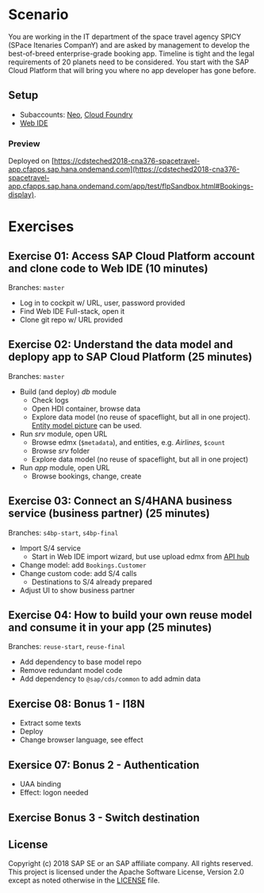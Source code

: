 # Scenario
You are working in the IT department of the space travel agency SPICY (SPace Itenaries CompanY) and are asked by management to develop the best-of-breed enterprise-grade booking app.
Timeline is tight and the legal requirements of 20 planets need to be considered.  You start with the SAP Cloud Platform that will bring you where no app developer has gone before.

## Setup
- Subaccounts: [Neo](https://account.hana.ondemand.com/cockpit#/globalaccount/8fd39023-a237-4d71-9b6a-ed9d1719d275/neosubaccount/14adb57e-f61c-4c24-8f26-097bc53a3d7c/services), [Cloud Foundry](https://account.hana.ondemand.com/cockpit#/globalaccount/8fd39023-a237-4d71-9b6a-ed9d1719d275/subaccount/309ec1a5-dd47-4e3b-88a7-56e88a8a6e8a/details)
- [Web IDE](https://webidecp-jgxcdnv3bs.dispatcher.hana.ondemand.com/)

### Preview
Deployed on [https://cdsteched2018-cna376-spacetravel-app.cfapps.sap.hana.ondemand.com](https://cdsteched2018-cna376-spacetravel-app.cfapps.sap.hana.ondemand.com/app/test/flpSandbox.html#Bookings-display).

# Exercises

## Exercise 01: Access SAP Cloud Platform account and clone code to Web IDE (10 minutes)
Branches: `master`
- Log in to cockpit w/ URL, user, password provided
- Find Web IDE Full-stack, open it
- Clone git repo w/ URL provided

## Exercise 02: Understand the data model and deplopy app to SAP Cloud Platform (25 minutes)
Branches: `master`
- Build (and deploy) _db_ module
  - Check logs
  - Open HDI container, browse data
  - Explore data model (no reuse of spaceflight, but all in one project). [Entity model picture](pictures/FlightModel.png) can be used.
- Run _srv_ module, open URL
  - Browse edmx (`$metadata`), and entities, e.g. _Airlines_, `$count`
  - Browse _srv_ folder
  - Explore data model (no reuse of spaceflight, but all in one project)
- Run _app_ module, open URL
  - Browse bookings, change, create

## Exercise 03: Connect an S/4HANA business service (business partner) (25 minutes)
Branches: `s4bp-start`, `s4bp-final`
- Import S/4 service
  - Start in Web IDE import wizard, but use upload edmx from [API hub](https://api.sap.com/api/API_BUSINESS_PARTNER/overview)
- Change model: add `Bookings.Customer`
- Change custom code: add S/4 calls
  - Destinations to S/4 already prepared
- Adjust UI to show business partner

## Exercise 04: How to build your own reuse model and consume it in your app (25 minutes)
Branches: `reuse-start`, `reuse-final`
- Add dependency to base model repo
- Remove redundant model code
- Add dependency to `@sap/cds/common` to add admin data


## Exercise 08: Bonus 1 - I18N
- Extract some texts
- Deploy
- Change browser language, see effect

## Exersice 07: Bonus 2 - Authentication
- UAA binding
- Effect: logon needed

## Exercise  Bonus 3 - Switch destination


## License

Copyright (c) 2018 SAP SE or an SAP affiliate company. All rights reserved.
This project is licensed under the Apache Software License, Version 2.0 except as noted otherwise in the [LICENSE](LICENSE) file.
